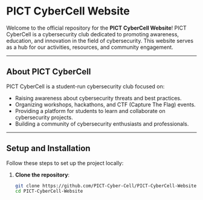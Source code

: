# PICT CyberCell Website

Welcome to the official repository for the **PICT CyberCell Website**! PICT CyberCell is a cybersecurity club dedicated to promoting awareness, education, and innovation in the field of cybersecurity. This website serves as a hub for our activities, resources, and community engagement.

---

## About PICT CyberCell

PICT CyberCell is a student-run cybersecurity club focused on:

- Raising awareness about cybersecurity threats and best practices.
- Organizing workshops, hackathons, and CTF (Capture The Flag) events.
- Providing a platform for students to learn and collaborate on cybersecurity projects.
- Building a community of cybersecurity enthusiasts and professionals.

---

## Setup and Installation

Follow these steps to set up the project locally:

1. **Clone the repository**:
   ```bash
   git clone https://github.com/PICT-Cyber-Cell/PICT-CyberCell-Website.git
   cd PICT-CyberCell-Website
   ```
